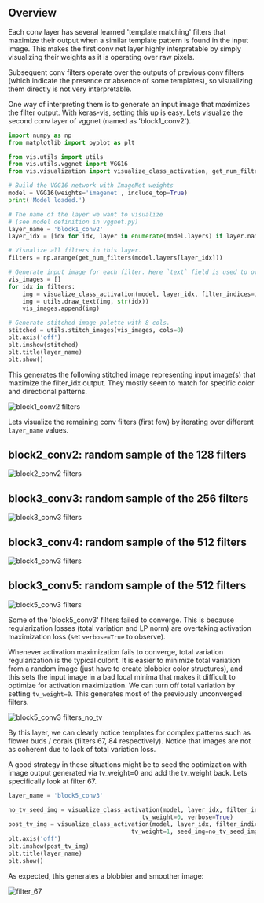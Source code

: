 ## Overview
Each conv layer has several learned 'template matching' filters that maximize their output when a similar template 
pattern is found in the input image. This makes the first conv net layer highly interpretable by simply visualizing 
their weights as it is operating over raw pixels.
 
Subsequent conv filters operate over the outputs of previous conv filters (which indicate the presence or absence of 
some templates), so visualizing them directly is not very interpretable.

One way of interpreting them is to generate an input image that maximizes the filter output. With keras-vis, setting
this up is easy. Lets visualize the second conv layer of vggnet (named as 'block1_conv2').

```python
import numpy as np
from matplotlib import pyplot as plt

from vis.utils import utils
from vis.utils.vggnet import VGG16
from vis.visualization import visualize_class_activation, get_num_filters

# Build the VGG16 network with ImageNet weights
model = VGG16(weights='imagenet', include_top=True)
print('Model loaded.')

# The name of the layer we want to visualize
# (see model definition in vggnet.py)
layer_name = 'block1_conv2'
layer_idx = [idx for idx, layer in enumerate(model.layers) if layer.name == layer_name][0]

# Visualize all filters in this layer.
filters = np.arange(get_num_filters(model.layers[layer_idx]))

# Generate input image for each filter. Here `text` field is used to overlay `filter_value` on top of the image.
vis_images = []
for idx in filters:
    img = visualize_class_activation(model, layer_idx, filter_indices=idx) 
    img = utils.draw_text(img, str(idx))
    vis_images.append(img)

# Generate stitched image palette with 8 cols.
stitched = utils.stitch_images(vis_images, cols=8)    
plt.axis('off')
plt.imshow(stitched)
plt.title(layer_name)
plt.show()

```

This generates the following stitched image representing input image(s) that maximize the filter_idx output.
They mostly seem to match for specific color and directional patterns.

![block1_conv2 filters](https://raw.githubusercontent.com/raghakot/keras-vis/master/images/conv_vis/block1_conv2_filters.jpg?raw=true "conv_1 filters")

Lets visualize the remaining conv filters (first few) by iterating over different `layer_name` values.

## block2_conv2: random sample of the 128 filters

![block2_conv2 filters](https://raw.githubusercontent.com/raghakot/keras-vis/master/images/conv_vis/block2_conv2_filters.jpg?raw=true "conv_2 filters")

## block3_conv3: random sample of the 256 filters

![block3_conv3 filters](https://raw.githubusercontent.com/raghakot/keras-vis/master/images/conv_vis/block3_conv3_filters.jpg?raw=true "conv_3 filters")

## block3_conv4: random sample of the 512 filters

![block4_conv3 filters](https://raw.githubusercontent.com/raghakot/keras-vis/master/images/conv_vis/block4_conv3_filters.jpg?raw=true "conv_4 filters")

## block3_conv5: random sample of the 512 filters

![block5_conv3 filters](https://raw.githubusercontent.com/raghakot/keras-vis/master/images/conv_vis/block5_conv3_filters.jpg?raw=true "conv_5 filters")

Some of the 'block5_conv3' filters failed to converge. This is because regularization losses (total variation and 
LP norm) are overtaking activation maximization loss (set `verbose=True` to observe). 

Whenever activation maximization fails to converge, total variation regularization is the typical culprit. 
It is easier to minimize total variation from a random image (just have to create blobbier color structures), 
and this sets the input image in a bad local minima that makes it difficult to optimize for activation maximization. 
We can turn off total variation by setting `tv_weight=0`. This generates most of the previously unconverged filters.

![block5_conv3 filters_no_tv](https://raw.githubusercontent.com/raghakot/keras-vis/master/images/conv_vis/block5_conv3_filters_no_tv.jpg?raw=true "conv_5 filters_no_tv")

By this layer, we can clearly notice templates for complex patterns such as flower buds / corals 
(filters 67, 84 respectively). Notice that images are not as coherent due to lack of total variation loss.

A good strategy in these situations might be to seed the optimization with image output generated via tv_weight=0
and add the tv_weight back. Lets specifically look at filter 67.

```python
layer_name = 'block5_conv3'

no_tv_seed_img = visualize_class_activation(model, layer_idx, filter_indices=[67],
                                      tv_weight=0, verbose=True)
post_tv_img = visualize_class_activation(model, layer_idx, filter_indices=[67],
                                   tv_weight=1, seed_img=no_tv_seed_img, verbose=True, max_iter=300)
plt.axis('off')
plt.imshow(post_tv_img)
plt.title(layer_name)
plt.show()

```
As expected, this generates a blobbier and smoother image:

![filter_67](https://raw.githubusercontent.com/raghakot/keras-vis/master/images/conv_vis/filter_67.png?raw=true "filter_75")
